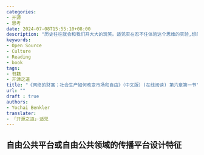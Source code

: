 ```yaml
---
categories:
- 开源
- 思考
date: 2024-07-08T15:55:10+08:00
description: "历史往往就会和我们开大大的玩笑。适兕实在忍不住体验这个思维的实验,想象虚拟的历史，于是尝试花几个月的时间翻译。Enjoy！Happy Reading～"
keywords:
- Open Source
- Culture
- Reading
- book
tags:
- 书籍
- 开源之道
title: "《网络的财富：社会生产如何改变市场和自由》（中文版）(在线阅读) 第六章第一节"
url: ""
draft : true
authors:
- Yochai Benkler
translater:
- 「开源之道」·适兕
---
```


## 自由公共平台或自由公共领域的传播平台设计特征


